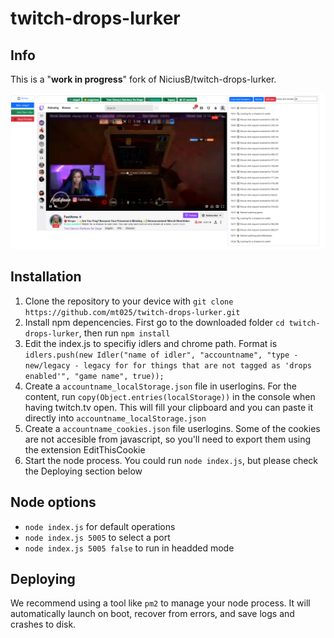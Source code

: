 # twitch-drops-lurker

## Info
This is a "<b>work in progress</b>" fork of NiciusB/twitch-drops-lurker. 

![Screenshot showing twitch drops lurker](screenshot.png)

## Installation

1. Clone the repository to your device with `git clone https://github.com/mt025/twitch-drops-lurker.git`
2. Install npm depencencies. First go to the downloaded folder `cd twitch-drops-lurker`, then run `npm install`
3. Edit the index.js to specifiy idlers and chrome path. Format is `idlers.push(new Idler("name of idler", "accountname", "type - new/legacy - legacy for for things that are not tagged as 'drops enabled'", "game name", true));`
4. Create a `accountname_localStorage.json` file in userlogins. For the content, run `copy(Object.entries(localStorage))` in the console when having twitch.tv open. This will fill your clipboard and you can paste it directly into `accountname_localStorage.json`
5. Create a `accountname_cookies.json` file userlogins. Some of the cookies are not accesible from javascript, so you'll need to export them using the extension EditThisCookie
6. Start the node process. You could run `node index.js`, but please check the Deploying section below

## Node options
* `node index.js` for default operations
* `node index.js 5005` to select a port
* `node index.js 5005 false` to run in headded mode

## Deploying
We recommend using a tool like `pm2` to manage your node process. It will automatically launch on boot, recover from errors, and save logs and crashes to disk.
